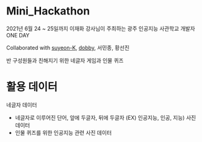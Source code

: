 # Mini_Hackathon

2021년 6월 24 ~ 25일까지 이재화 강사님이 주최하는 광주 인공지능 사관학교 개발자 ONE DAY

Collaborated with [suyeon-K](https://github.com/suyeon-K), [dobby](https://github.com/dodohyun0807), 서민종, 황선진

반 구성원들과 친해지기 위한 네글자 게임과 인물 퀴즈

# 활용 데이터
네글자 데이터
- 네글자로 이루어진 단어, 앞에 두글자, 뒤에 두글자 (EX) 인공지능, 인공, 지능)
사진 데이터
- 인물 퀴즈를 위한 인공지능 관련 사진 데이터